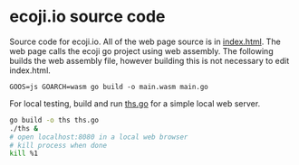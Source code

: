 # ecoji.io source code

Source code for ecoji.io. All of the web page source is in [index.html](index.html).  The web page calls the ecoji go project using web assembly.  The following builds the web assembly file, however building this is not necessary to edit index.html.

```
GOOS=js GOARCH=wasm go build -o main.wasm main.go
```

For local testing, build and run [ths.go](ths.go) for a simple local web server.

```bash
go build -o ths ths.go
./ths &
# open localhost:8080 in a local web browser
# kill process when done
kill %1
```
